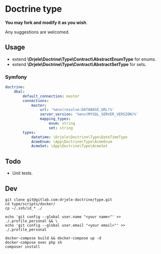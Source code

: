 # Doctrine type

**You may fork and modify it as you wish**.

Any suggestions are welcomed.

## Usage

* extend **\Drjele\Doctrine\Type\Contract\AbstractEnumType** for enums.
* extend **\Drjele\Doctrine\Type\Contract\AbstractSetType** for sets.

### Symfony

```yaml
doctrine:
    dbal:
        default_connection: master
        connections:
            master:
                url: '%env(resolve:DATABASE_URL)%'
                server_version: '%env(MYSQL_SERVER_VERSION)%'
                mapping_types:
                    enum: string
                    set: string
        types:
            datetime: \Drjele\Doctrine\Type\DateTimeType
            AcmeEnum: \App\Doctrine\Type\AcmeEnum
            AcmeSet: \App\Doctrine\Type\AcmeSet
```

## Todo

* Unit tests.

## Dev

```shell
git clone git@gitlab.com:drjele-doctrine/type.git
cd type/scripts/docker/
cp ~/.ssh/id_* ./

echo 'git config --global user.name "<your name>"' >> ./.profile_personal && \
echo 'git config --global user.email "<your email>"' >> ./.profile_personal

docker-compose build && docker-compose up -d
docker-compose exec php sh
composer install
```
